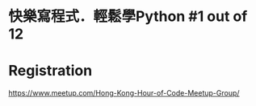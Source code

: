# 快樂寫程式．輕鬆學Python #1 out of 12

# Registration
https://www.meetup.com/Hong-Kong-Hour-of-Code-Meetup-Group/
